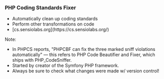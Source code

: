 ### PHP Coding Standards Fixer

* <!-- .element: class="fragment" --> Automatically clean up coding standards
* <!-- .element: class="fragment" --> Perform other transformations on code
* <!-- .element: class="fragment" --> [cs.sensiolabs.org](https://cs.sensiolabs.org/)

Note:


* In PHPCS reports, "PHPCBF can fix the three marked sniff violations automatically" — this refers to PHP Code Beautifier and Fixer, which ships with PHP_CodeSniffer.
* Started by creator of the Symfony PHP framework.
* Always be sure to check what changes were made w/ version control!
